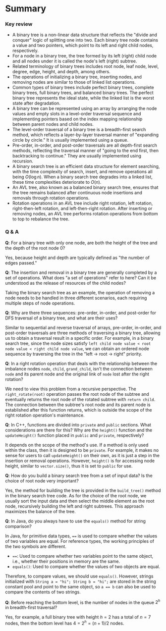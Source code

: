 # Summary

### Key review

- A binary tree is a non-linear data structure that reflects the "divide and conquer" logic of splitting one into two. Each binary tree node contains a value and two pointers, which point to its left and right child nodes, respectively.
- For a node in a binary tree, the tree formed by its left (right) child node and all nodes under it is called the node's left (right) subtree.
- Related terminology of binary trees includes root node, leaf node, level, degree, edge, height, and depth, among others.
- The operations of initializing a binary tree, inserting nodes, and removing nodes are similar to those of linked list operations.
- Common types of binary trees include perfect binary trees, complete binary trees, full binary trees, and balanced binary trees. The perfect binary tree represents the ideal state, while the linked list is the worst state after degradation.
- A binary tree can be represented using an array by arranging the node values and empty slots in a level-order traversal sequence and implementing pointers based on the index mapping relationship between parent nodes and child nodes.
- The level-order traversal of a binary tree is a breadth-first search method, which reflects a layer-by-layer traversal manner of "expanding circle by circle." It is usually implemented using a queue.
- Pre-order, in-order, and post-order traversals are all depth-first search methods, reflecting the traversal manner of "going to the end first, then backtracking to continue." They are usually implemented using recursion.
- A binary search tree is an efficient data structure for element searching, with the time complexity of search, insert, and remove operations all being $O(\log n)$. When a binary search tree degrades into a linked list, these time complexities deteriorate to $O(n)$.
- An AVL tree, also known as a balanced binary search tree, ensures that the tree remains balanced after continuous node insertions and removals through rotation operations.
- Rotation operations in an AVL tree include right rotation, left rotation, right-then-left rotation, and left-then-right rotation. After inserting or removing nodes, an AVL tree performs rotation operations from bottom to top to rebalance the tree.

### Q & A

**Q**: For a binary tree with only one node, are both the height of the tree and the depth of the root node $0$?

Yes, because height and depth are typically defined as "the number of edges passed."

**Q**: The insertion and removal in a binary tree are generally completed by a set of operations. What does "a set of operations" refer to here? Can it be understood as the release of resources of the child nodes?

Taking the binary search tree as an example, the operation of removing a node needs to be handled in three different scenarios, each requiring multiple steps of node operations.

**Q**: Why are there three sequences: pre-order, in-order, and post-order for DFS traversal of a binary tree, and what are their uses?

Similar to sequential and reverse traversal of arrays, pre-order, in-order, and post-order traversals are three methods of traversing a binary tree, allowing us to obtain a traversal result in a specific order. For example, in a binary search tree, since the node sizes satisfy `left child node value < root node value < right child node value`, we can obtain an ordered node sequence by traversing the tree in the "left → root → right" priority.

**Q**: In a right rotation operation that deals with the relationship between the imbalance nodes `node`, `child`, `grand_child`, isn't the connection between `node` and its parent node and the original link of `node` lost after the right rotation?

We need to view this problem from a recursive perspective. The `right_rotate(root)` operation passes the root node of the subtree and eventually returns the root node of the rotated subtree with `return child`. The connection between the subtree's root node and its parent node is established after this function returns, which is outside the scope of the right rotation operation's maintenance.

**Q**: In C++, functions are divided into `private` and `public` sections. What considerations are there for this? Why are the `height()` function and the `updateHeight()` function placed in `public` and `private`, respectively?

It depends on the scope of the method's use. If a method is only used within the class, then it is designed to be `private`. For example, it makes no sense for users to call `updateHeight()` on their own, as it is just a step in the insertion or removal operations. However, `height()` is for accessing node height, similar to `vector.size()`, thus it is set to `public` for use.

**Q**: How do you build a binary search tree from a set of input data? Is the choice of root node very important?

Yes, the method for building the tree is provided in the `build_tree()` method in the binary search tree code. As for the choice of the root node, we usually sort the input data and then select the middle element as the root node, recursively building the left and right subtrees. This approach maximizes the balance of the tree.

**Q**: In Java, do you always have to use the `equals()` method for string comparison?

In Java, for primitive data types, `==` is used to compare whether the values of two variables are equal. For reference types, the working principles of the two symbols are different.

- `==`: Used to compare whether two variables point to the same object, i.e., whether their positions in memory are the same.
- `equals()`: Used to compare whether the values of two objects are equal.

Therefore, to compare values, we should use `equals()`. However, strings initialized with `String a = "hi"; String b = "hi";` are stored in the string constant pool and point to the same object, so `a == b` can also be used to compare the contents of two strings.

**Q**: Before reaching the bottom level, is the number of nodes in the queue $2^h$ in breadth-first traversal?

Yes, for example, a full binary tree with height $h = 2$ has a total of $n = 7$ nodes, then the bottom level has $4 = 2^h = (n + 1) / 2$ nodes.
